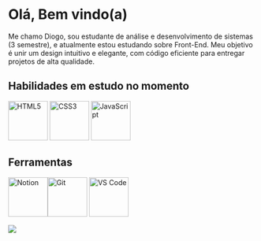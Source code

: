 # Olá, Bem vindo(a)


Me chamo Diogo, sou estudante de análise e desenvolvimento de sistemas (3 semestre), e atualmente estou estudando sobre Front-End. Meu objetivo é unir um design intuitivo e elegante, com código eficiente para entregar projetos de alta qualidade.

## Habilidades em estudo no momento

<img src="https://upload.wikimedia.org/wikipedia/commons/thumb/6/61/HTML5_logo_and_wordmark.svg/120px-HTML5_logo_and_wordmark.svg.png" alt="HTML5" width="80"> <img src="https://upload.wikimedia.org/wikipedia/commons/thumb/d/d5/CSS3_logo_and_wordmark.svg/120px-CSS3_logo_and_wordmark.svg.png" alt="CSS3" width="80"> <img src="https://upload.wikimedia.org/wikipedia/commons/thumb/9/99/Unofficial_JavaScript_logo_2.svg/120px-Unofficial_JavaScript_logo_2.svg.png" alt="JavaScript" width="80">


## Ferramentas

<img src="https://upload.wikimedia.org/wikipedia/commons/thumb/e/e9/Notion-logo.svg/640px-Notion-logo.svg.png" alt="Notion" width="80"><img src="https://upload.wikimedia.org/wikipedia/commons/thumb/e/e0/Git-logo.svg/120px-Git-logo.svg.png" alt="Git" width="80"> <img src="https://upload.wikimedia.org/wikipedia/commons/thumb/9/9a/Visual_Studio_Code_1.35_icon.svg/120px-Visual_Studio_Code_1.35_icon.svg.png" alt="VS Code" width="80">


<div> 
 
  <a href="https://www.linkedin.com/in/diogo-carmo-300a2723b/" target="_blank"><img src="https://img.shields.io/badge/-LinkedIn-%230077B5?style=for-the-badge&logo=linkedin&logoColor=white" target="_blank"></a> 
  
</div>
